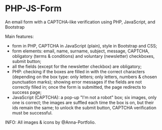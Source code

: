 # PHP-JS-Form

An email form with a CAPTCHA-like verification using PHP, JavaScript, and Bootstrap

Main features:
- form in PHP, CAPTCHA in JavaScript (plain), style in Bootstrap and CSS;
- form elements: email, name, surname, subject, message, CAPTCHA, obligatory (terms & conditions) and voluntary (newsletter) checkboxes, submit button;
- all the fields (except for the newsletter checkbox) are obligatory;
- PHP: checking if the boxes are filled in with the correct characters (depending on the box type: only letters; only letters, numbers & chosen punctuation marks); showing error messages if the fields are not correctly filled in; once the form is submitted, the page redirects to success page;
- JavaScript (CAPTCHA): a pop-up "I'm not a robot" box; six images, only one is correct; the images are suffled each time the box is on, but their ids remain the same; to unlock the submit button, CAPTCHA verification must be successful.


INFO: All images & icons by @Anna-Portfolio.
